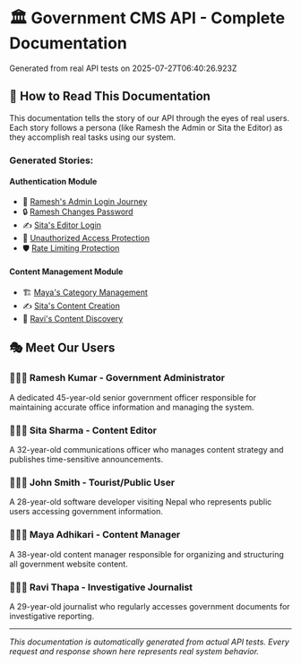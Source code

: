 # 🏛️ Government CMS API - Complete Documentation

Generated from real API tests on 2025-07-27T06:40:26.923Z

## 📖 How to Read This Documentation

This documentation tells the story of our API through the eyes of real users. Each story follows a persona (like Ramesh the Admin or Sita the Editor) as they accomplish real tasks using our system.

### Generated Stories:

#### Authentication Module
- 📝 [Ramesh's Admin Login Journey](./auth/ramesh-admin-login.md)
- 🔒 [Ramesh Changes Password](./auth/ramesh-password-change.md) 
- ✍️ [Sita's Editor Login](./auth/sita-editor-login.md)
- 🚨 [Unauthorized Access Protection](./auth/unauthorized-access-protection.md)
- 🛡️ [Rate Limiting Protection](./auth/rate-limiting-protection.md)

#### Content Management Module
- 🏗️ [Maya's Category Management](./content-management/maya-category-management.md)
- ✍️ [Sita's Content Creation](./content-management/sita-content-creation.md)
- 📰 [Ravi's Content Discovery](./content-management/ravi-content-discovery.md)

## 🎭 Meet Our Users

### 👨🏽‍💼 Ramesh Kumar - Government Administrator
A dedicated 45-year-old senior government officer responsible for maintaining accurate office information and managing the system.

### 👩🏽‍💻 Sita Sharma - Content Editor  
A 32-year-old communications officer who manages content strategy and publishes time-sensitive announcements.

### 🧑🏼‍💻 John Smith - Tourist/Public User
A 28-year-old software developer visiting Nepal who represents public users accessing government information.

### 👩🏽‍💼 Maya Adhikari - Content Manager
A 38-year-old content manager responsible for organizing and structuring all government website content.

### 👨🏽‍💻 Ravi Thapa - Investigative Journalist
A 29-year-old journalist who regularly accesses government documents for investigative reporting.

---

*This documentation is automatically generated from actual API tests. Every request and response shown here represents real system behavior.*